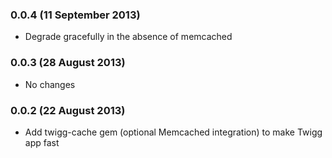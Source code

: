 ### 0.0.4 (11 September 2013)

* Degrade gracefully in the absence of memcached

### 0.0.3 (28 August 2013)

* No changes

### 0.0.2 (22 August 2013)

* Add twigg-cache gem (optional Memcached integration) to make Twigg app fast

